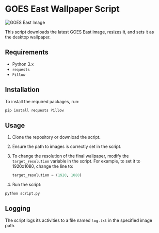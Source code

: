 # GOES East Wallpaper Script

![GOES East Image](https://cdn.star.nesdis.noaa.gov/GOES19/ABI/FD/GEOCOLOR/latest.jpg)

This script downloads the latest GOES East image, resizes it, and sets it as the desktop wallpaper.

## Requirements

- Python 3.x
- `requests`
- `Pillow`

## Installation

To install the required packages, run:

```bash
pip install requests Pillow
```

## Usage

1. Clone the repository or download the script.
2. Ensure the path to images is correctly set in the script.
3. To change the resolution of the final wallpaper, modify the `target_resolution` variable in the script. For example, to set it to 1920x1080, change the line to:

   ```python
   target_resolution = (1920, 1080)
   ```

4. Run the script:

```bash
python script.py
```

## Logging

The script logs its activities to a file named `log.txt` in the specified image path.